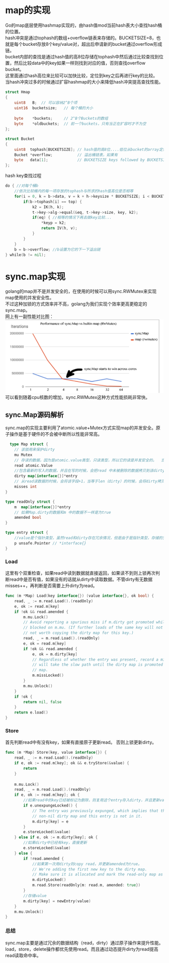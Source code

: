 # map的实现

Go的map底层使用hashmap实现的，由hash值mod当前hash表大小查找hash桶的位置。  
hash冲突是通过tophash的数组+overflow链表来存储的。BUCKETSIZE=8，也就是每个bucket存放8个key/value对，超出后申请新的bucket通过overflow形成链。  
bucket内部的查找是通过hash值的高8位存储在tophash中然后通过比较查找到位置，然后比较data中的key如果一样则找到对应的值，否则查找overflow bucket。  
这里面通过hash高位来比较可以加快比较，定位到key之后再进行key的比较。  
当hash冲突过多的时候通过扩容hashmap的大小来降低hash冲突提高查找性能。  
```go
struct Hmap
{
	uint8   B;	// 可以容纳2^B个项
	uint16  bucketsize;   // 每个桶的大小

	byte    *buckets;     // 2^B个Buckets的数组
	byte    *oldbuckets;  // 前一个buckets，只有当正在扩容时才不为空
};
```
```go
struct Bucket
{
	uint8  tophash[BUCKETSIZE]; // hash值的高8位....低位从bucket的array定位到bucket
	Bucket *overflow;           // 溢出桶链表，如果有
	byte   data[1];             // BUCKETSIZE keys followed by BUCKETSIZE values
};
```

hash key查找过程  
```go
do { //对每个桶b
	//依次比较桶内的每一项存放的tophash与所求的hash值高位是否相等
	for(i = 0, k = b->data, v = k + h->keysize * BUCKETSIZE; i < BUCKETSIZE; i++, k += h->keysize, v += h->valuesize) {
		if(b->tophash[i] == top) { 
			k2 = IK(h, k);
			t->key->alg->equal(&eq, t->key->size, key, k2);
			if(eq) { //相等的情况下再去做key比较...
				*keyp = k2;
				return IV(h, v);
			}
		}
	}
	b = b->overflow; //b设置为它的下一下溢出链
} while(b != nil);
```

# sync.map实现
golang的map并不是并发安全的，在使用的时候可以用sync.RWMutex来实现map使用的并发安全性。  
不过这种加锁的方式效率并不高，golang为我们实现个效率更高更稳定的sync.map。  
网上有一副性能对比图：  
![map1](../../image/golang/syncmap1.png)  
可以看到随着cpu核数的增加，sync.RWMutex这种方式性能损耗非常快。  

## sync.Map源码解析
sync.map的实现主要利用了atomic.value+Mutex方式实现map的并发安全。原子操作是基于硬件的不会被中断所以性能非常高。  
```go
  type Map struct {
    // 该锁用来保护dirty
    mu Mutex
    // 存读的数据，因为是atomic.value类型，只读类型，所以它的读是并发安全的。  当read中存在key的时候是直接写read
    read atomic.Value
    //包含最新的写入的数据，并且在写的时候，会把read 中未被删除的数据拷贝到该dirty中，因为是普通的map存在并发安全问题，需要用到上面的mu字段。
    dirty map[interface{}]*entry
    // 从read读数据的时候，会将该字段+1，当等于len（dirty）的时候，会将dirty拷贝到read中（从而提升读的性能）。
    misses int
}
```

```go
type readOnly struct {
    m  map[interface{}]*entry
    // 如果Map.dirty的数据和m 中的数据不一样是为true
    amended bool 
}
```

```go
type entry struct {
    //value是个指针类型，虽然read和dirty存在冗余情况，但是由于是指针类型，存储的空间应该不是问题
    p unsafe.Pointer // *interface{}
}
```

### Load
这里有个双重检查，如果read中读到数据就直接返回，如果读不到则上锁再次判断read中是否有值，如果没有的话就从dirty中读取数据。不管dirty有无数据misses++，再判断是否需要上升dirty为read。  
```go
func (m *Map) Load(key interface{}) (value interface{}, ok bool) {
	read, _ := m.read.Load().(readOnly)
	e, ok := read.m[key]
	if !ok && read.amended {
		m.mu.Lock()
		// Avoid reporting a spurious miss if m.dirty got promoted while we were
		// blocked on m.mu. (If further loads of the same key will not miss, it's
		// not worth copying the dirty map for this key.)
		read, _ = m.read.Load().(readOnly)
		e, ok = read.m[key]
		if !ok && read.amended {
			e, ok = m.dirty[key]
			// Regardless of whether the entry was present, record a miss: this key
			// will take the slow path until the dirty map is promoted to the read
			// map.
			m.missLocked()
		}
		m.mu.Unlock()
	}
	if !ok {
		return nil, false
	}
	return e.load()
}
```

### Store
首先判断read中有没有key，如果有直接原子更新read。 否则上锁更新dirty。  
```go
func (m *Map) Store(key, value interface{}) {
	read, _ := m.read.Load().(readOnly)
	if e, ok := read.m[key]; ok && e.tryStore(&value) {
		return
	}

	m.mu.Lock()
	read, _ = m.read.Load().(readOnly)
	if e, ok := read.m[key]; ok {
		//如果read中的key已经被标记为删除，则复用这个entry存入dirty，并且更新value。
		if e.unexpungeLocked() {
			// The entry was previously expunged, which implies that there is a
			// non-nil dirty map and this entry is not in it.
			m.dirty[key] = e
		}
		e.storeLocked(&value)
	} else if e, ok := m.dirty[key]; ok {
		//如果dirty中已经有key，直接更新
		e.storeLocked(&value)
	} else {
		if !read.amended {
			//如果第一次用dirty则copy read，并更新amended为true。
			// We're adding the first new key to the dirty map.
			// Make sure it is allocated and mark the read-only map as incomplete.
			m.dirtyLocked()
			m.read.Store(readOnly{m: read.m, amended: true})
		}
		//存储value
		m.dirty[key] = newEntry(value)
	}
	m.mu.Unlock()
}
```

### 总结
sync.map主要是通过冗余的数据结构（read，dirty）通过原子操作来提升性能。load，store，delete操作都优先使用read。而且通过动态提升dirty为read提高read读取命中率。